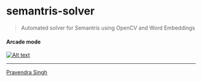 semantris-solver
================
> Automated solver for Semantris using OpenCV and Word Embeddings

#### Arcade mode

[![Alt text](https://img.youtube.com/vi/E8QSteLOuns/0.jpg)](https://www.youtube.com/watch?v=E8QSteLOuns)

---
[Pravendra Singh](https://hackpravj.com)